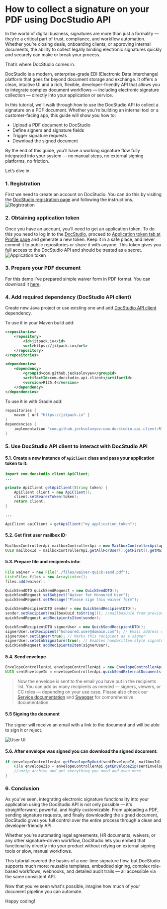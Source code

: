 # How to collect a signature on your PDF using DocStudio API

In the world of digital business, signatures are more than just a formality — they’re a critical part of trust,
compliance, and workflow automation. Whether you’re closing deals, onboarding clients, or approving internal documents,
the ability to collect legally binding electronic signatures quickly and securely can make or break your process.

That’s where DocStudio comes in.

DocStudio is a modern, enterprise-grade EDI (Electronic Data Interchange) platform that goes far beyond document storage
and exchange. It offers a clean, intuitive UI and a rich, flexible, developer-friendly API that allows you to integrate complex document
workflows — including electronic signature collection — directly into your application or service.

In this tutorial, we’ll walk through how to use the DocStudio API to collect a signature on a PDF document. Whether
you're building an internal tool or a customer-facing app, this guide will show you how to:

- Upload a PDF document to DocStudio
- Define signers and signature fields
- Trigger signature requests
- Download the signed document

By the end of this guide, you’ll have a working signature flow fully integrated into your system — no manual steps, no
external signing platforms, no friction.

Let’s dive in.

### 1. Registration
First we need to create an account on DocStudio. You can do this by visiting
the [DocStudio registration page](https://app.docstudio.com/auth/registration) and following the instructions.
![Registration](./images/registration.png "Registration")

### 2. Obtaining application token
Once you have an account, you’ll need to get an application token. To do this you need to log in to
the [DocStudio](https://app.docstudio.com/), proceed
to [Application token tab at Profile page](https://app.docstudio.com/profile?activeTab=application-tokens) and generate
a new token. Keep it in a safe place, and never commit it to public repositories or share it with anyone. This token gives you
full access to the DocStudio API and should be treated as a secret.
![Application token](./images/token.png "Application token")

### 3. Prepare your PDF document
For this demo I've prepared simple waiver form in PDF format. You can download it [here](./files/waiver-quick-send.pdf).

### 4. Add required dependency (DocStudio API client)
Create new Java project or use existing one and
add [DocStudio API client](https://github.com/jecksolovyev/com.docstudio.api.client) dependency.

To use it in your Maven build add:

```xml
<repositories>
    <repository>
        <id>jitpack.io</id>
        <url>https://jitpack.io</url>
    </repository>
</repositories>

<dependencies>
    <dependency>
        <groupId>com.github.jecksolovyev</groupId>
        <artifactId>com.docstudio.api.client</artifactId>
        <version>R125.4</version>
    </dependency>
</dependencies>
```

To use it in with Gradle add:

```groovy
repositories {
    maven { url "https://jitpack.io" }
}
dependencies {
    implementation 'com.github.jecksolovyev:com.docstudio.api.client:R125.4'
}
```

### 5. Use DocStudio API client to interact with DocStudio API
#### 5.1. Create a new instance of `ApiClient` class and pass your application token to it:
```java
import com.docstudio.client.ApiClient;
...

private ApiClient getApiClient(String token) {
    ApiClient client = new ApiClient();
    client.setBearerToken(token);
    return client;
}

...

ApiClient apiClient = getApiClient("my_application_token");
```

#### 5.2. Get first user mailbox ID:
```java
MailboxControllerApi mailboxControllerApi = new MailboxControllerApi(apiClient);
UUID mailboxId = mailboxControllerApi.getAllForUser().getFirst().getMailboxUuid();
```

#### 5.3. Prepare file and recipients info:
```java
File waiver = new File("./files/waiver-quick-send.pdf");
List<File> files = new ArrayList<>();
files.add(waiver);

QuickSendDTO quickSendRequest = new QuickSendDTO();
quickSendRequest.setSubject("Waiver for Honoured User");
quickSendRequest.setMessage("Please sign this waiver form");

QuickSendRecipientDTO sender = new QuickSendRecipientDTO();
sender.setRecipient(mailboxUuid.toString()); //mailboxUuid from previous step
quickSendRequest.addRecipientsItem(sender);

QuickSendRecipientDTO signerUser = new QuickSendRecipientDTO();
signerUser.setRecipient("honoured.user@domain.com"); // Email address of the signer
signerUser.setSigner(true); // Marks this recipient as a signer
signerUser.seteInkSignature(true); // Enables handwritten-style signature input
quickSendRequest.addRecipientsItem(signerUser);
```

#### 5.4. Send envelope
```java
EnvelopeControllerApi envelopeControllerApi = new EnvelopeControllerApi(apiClient);
UUID sentEnvelopeId = envelopeControllerApi.quickSendExternalDocuments(mailboxUuid, files, quickSendRequest).getUuid();
```

> Now the envelope is sent to the email you have put in the recipients list. You can add as many recipients as needed — signers, viewers, or CC roles — depending on your use case. Please also check our [Service documentation](https://docs.docstudio.com/) and [Swagger](https://api.docstudio.com/swagger-ui/index.html) for comprehensive documentation. 

#### 5.5 Signing the document
The signer will receive an email with a link to the document and will be able to sign it or reject.

![User UI](./images/vertical_collage.png "User UI/UX")

#### 5.6. After envelope was signed you can download the signed document:
```java
if (envelopeControllerApi.getEnvelopeByUuid(sentEnvelopeId, mailboxId).getEnvelope().getStatus().equals(EnvGetDTO.StatusEnum.COMPLETED)) {
    File envelopeZip = envelopeControllerApi.getEnvelopeZip(sentEnvelopeId, mailboxUuid, null, null, null);
    //unzip archive and get everything you need and even more
}
``` 

### 6. Conclusion
As you've seen, integrating electronic signature functionality into your application using the DocStudio API is not only possible — it's straightforward, powerful, and highly customizable. From uploading a PDF, sending signature requests, and finally downloading the signed document, DocStudio gives you full control over the entire process through a clean and developer-friendly API.

Whether you're automating legal agreements, HR documents, waivers, or any other signature-driven workflow, DocStudio lets you embed that functionality directly into your product without relying on external signing tools or slow, manual workflows.

This tutorial covered the basics of a one-time signature flow, but DocStudio supports much more: reusable templates, embedded signing, complex role-based workflows, webhooks, and detailed audit trails — all accessible via the same consistent API.

Now that you've seen what's possible, imagine how much of your document pipeline you can automate.

Happy coding!